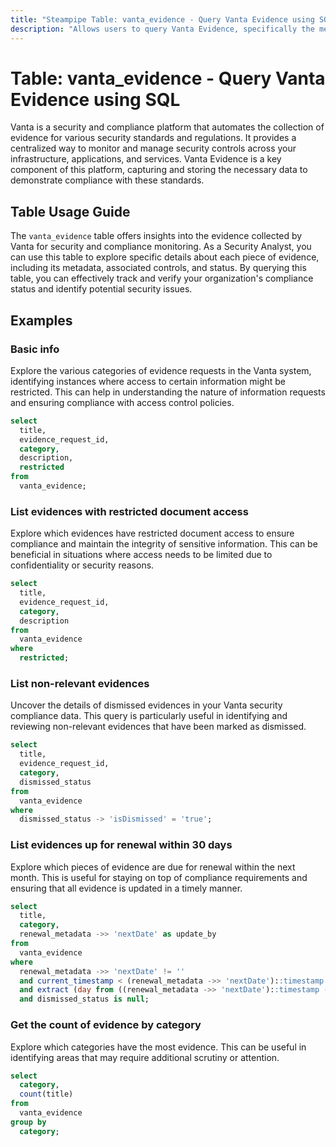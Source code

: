 ```yaml
---
title: "Steampipe Table: vanta_evidence - Query Vanta Evidence using SQL"
description: "Allows users to query Vanta Evidence, specifically the metadata and details of the evidence collected by Vanta for security and compliance monitoring."
---
```


# Table: vanta_evidence - Query Vanta Evidence using SQL

Vanta is a security and compliance platform that automates the collection of evidence for various security standards and regulations. It provides a centralized way to monitor and manage security controls across your infrastructure, applications, and services. Vanta Evidence is a key component of this platform, capturing and storing the necessary data to demonstrate compliance with these standards.

## Table Usage Guide

The `vanta_evidence` table offers insights into the evidence collected by Vanta for security and compliance monitoring. As a Security Analyst, you can use this table to explore specific details about each piece of evidence, including its metadata, associated controls, and status. By querying this table, you can effectively track and verify your organization's compliance status and identify potential security issues.

## Examples

### Basic info
Explore the various categories of evidence requests in the Vanta system, identifying instances where access to certain information might be restricted. This can help in understanding the nature of information requests and ensuring compliance with access control policies.

```sql
select
  title,
  evidence_request_id,
  category,
  description,
  restricted
from
  vanta_evidence;
```

### List evidences with restricted document access
Explore which evidences have restricted document access to ensure compliance and maintain the integrity of sensitive information. This can be beneficial in situations where access needs to be limited due to confidentiality or security reasons.

```sql
select
  title,
  evidence_request_id,
  category,
  description
from
  vanta_evidence
where
  restricted;
```

### List non-relevant evidences
Uncover the details of dismissed evidences in your Vanta security compliance data. This query is particularly useful in identifying and reviewing non-relevant evidences that have been marked as dismissed.

```sql
select
  title,
  evidence_request_id,
  category,
  dismissed_status
from
  vanta_evidence
where
  dismissed_status -> 'isDismissed' = 'true';
```

### List evidences up for renewal within 30 days
Explore which pieces of evidence are due for renewal within the next month. This is useful for staying on top of compliance requirements and ensuring that all evidence is updated in a timely manner.

```sql
select
  title,
  category,
  renewal_metadata ->> 'nextDate' as update_by
from
  vanta_evidence
where
  renewal_metadata ->> 'nextDate' != ''
  and current_timestamp < (renewal_metadata ->> 'nextDate')::timestamp
  and extract (day from ((renewal_metadata ->> 'nextDate')::timestamp - current_timestamp)) < 30
  and dismissed_status is null;
```

### Get the count of evidence by category
Explore which categories have the most evidence. This can be useful in identifying areas that may require additional scrutiny or attention.

```sql
select
  category,
  count(title)
from
  vanta_evidence
group by
  category;
```